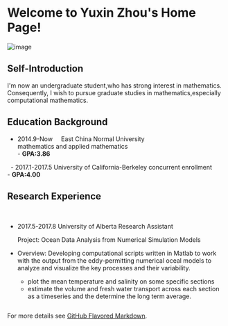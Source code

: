# Welcome to Yuxin Zhou's Home Page!     
   ![image](https://github.com/Yuxin-Zhou/yuxin_zhou.com/raw/master/222.png)  
## Self-Introduction

I'm now an undergraduate student,who has strong interest in mathematics. Consequently, I wish to pursue graduate studies in mathematics,especially computational mathematics.


## Education Background
   - 2014.9-Now     East China Normal University       
 mathematics and applied mathematics       
                  - **GPA:3.86**
                  
   - 2017.1-2017.5  University of California-Berkeley
 concurrent enrollment                     
                  - **GPA:4.00**

## Research Experience
    
   * 2017.5-2017.8  University of Alberta    Research Assistant
   
     Project: Ocean Data Analysis from Numerical Simulation Models
  * Overview: Developing computational scripts written in Matlab to work with the output from the eddy-permitting numerical oceal models to analyze and visualize the key processes and their variability.

    * plot the mean temperature and salinity on some specific sections
    * estimate the volume and fresh water transport across each section as a timeseries
 and the determine the long term average.








```markdown

```

For more details see [GitHub Flavored Markdown](https://guides.github.com/features/mastering-markdown/).

